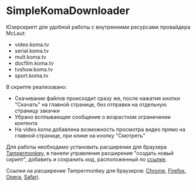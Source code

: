 # SimpleKomaDownloader
Юзерскрипт для удобной работы с внутренними ресурсами провайдера McLaut:
* video.koma.tv
* serial.koma.tv
* mult.koma.tv
* docfilm.koma.tv
* tvshow.koma.tv
* sport.koma.tv

В скрипте реализовано:
* Скачивание файлов происходит сразу же, после нажатия кнопки "Скачать" на главной странице, без отправки на отдельную страницу закачки
* Убрано всплывающее сообщение о возрастном ограничении контента
* На video.koma добавлена возможность просмотра видео прямо на главной странице, при клике на кнопку "Смотреть"

Для работы необходимо установить расширение для браузера [Tampermonkey](https://ru.wikipedia.org/wiki/Tampermonkey), в панели управления расширения "создать новый скрипт", добавить и сохранить код, расположенный
по [ссылке](https://raw.githubusercontent.com/mrtoxas/SimpleKomaDownloader/master/userscript.js).

Ссылки на расширение Tampermonkey для браузеров:
[Chrome](https://chrome.google.com/webstore/detail/tampermonkey/dhdgffkkebhmkfjojejmpbldmpobfkfo?hl=ru),
[Firefox](https://addons.mozilla.org/ru/firefox/addon/tampermonkey/),
[Opera](https://addons.opera.com/ru/extensions/details/tampermonkey-beta/),
[Safari](https://apps.apple.com/app/apple-store/id1482490089?mt=8).

